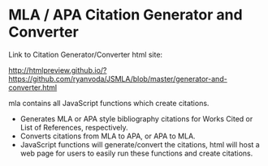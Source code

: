 # MLA / APA Citation Generator and Converter

Link to Citation Generator/Converter html site:

http://htmlpreview.github.io/?https://github.com/ryanvoda/JSMLA/blob/master/generator-and-converter.html

mla contains all JavaScript functions which create citations.

- Generates MLA or APA style bibliography citations for Works Cited or List of References, respectively.
- Converts citations from MLA to APA, or APA to MLA.
- JavaScript functions will generate/convert the citations, html will host a web page for users to easily run these functions and create citations.
